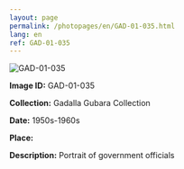 ```yaml
---
layout: page
permalink: /photopages/en/GAD-01-035.html
lang: en
ref: GAD-01-035
---
```


![GAD-01-035](/smallimages/GAD-01-035-600.jpg)

**Image ID:** GAD-01-035

**Collection:** Gadalla Gubara Collection

**Date:** 1950s-1960s

**Place:**

**Description:** Portrait of government officials
